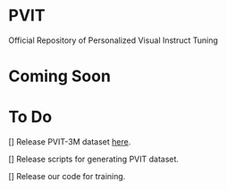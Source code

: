 # PVIT
Official Repository of Personalized Visual Instruct Tuning 

# Coming Soon

# To Do
[] Release PVIT-3M dataset [here](https://huggingface.co/datasets/Sterzhang/PVIT-3M).

[] Release scripts for generating PVIT dataset.

[] Release our code for training.

